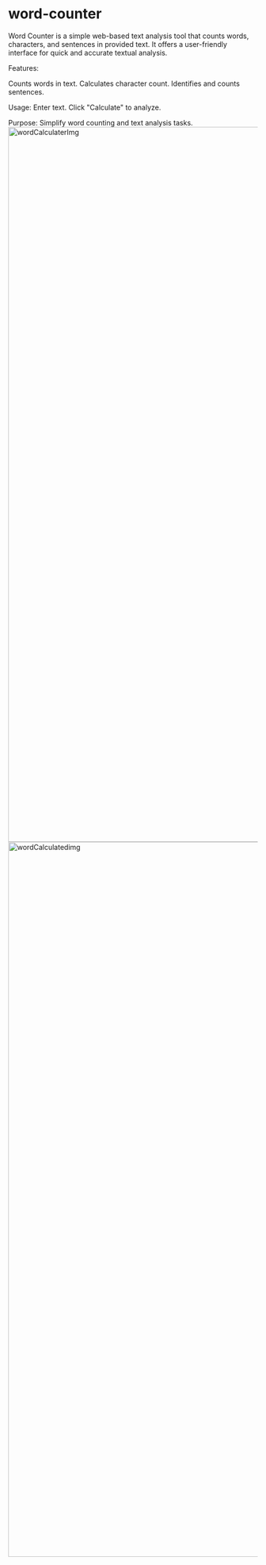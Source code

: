# word-counter
Word Counter  is a simple web-based text analysis tool that counts words, characters, and sentences in provided text. 
It offers a user-friendly interface for quick and accurate textual analysis.

Features:

Counts words in text.
Calculates character count.
Identifies and counts sentences.

Usage:
Enter text.
Click "Calculate" to analyze.

Purpose: Simplify word counting and text analysis tasks.
<img width="1440" alt="wordCalculaterImg" src="https://github.com/saylinpatil/word-counter/assets/123541865/7b73314a-a14c-4007-acbb-31ba61a76997">
<img width="1440" alt="wordCalculatedimg" src="https://github.com/saylinpatil/word-counter/assets/123541865/2faa5b65-500c-414c-a6a7-e26d5f598fd6">
